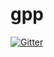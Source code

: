 # gpp

[![Gitter](https://badges.gitter.im/Join%20Chat.svg)](https://gitter.im/mazikwyry/gpp?utm_source=badge&utm_medium=badge&utm_campaign=pr-badge&utm_content=badge)